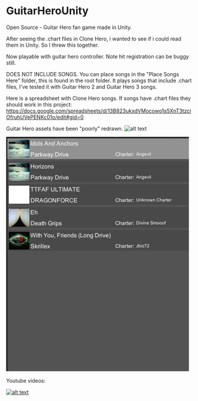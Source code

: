 # GuitarHeroUnity
Open Source - Guitar Hero fan game made in Unity.

After seeing the .chart files in Clone Hero, i wanted to see if i could read them in Unity. So I threw this together.

Now playable with guitar hero controller. Note hit registration can be buggy still.

DOES NOT INCLUDE SONGS.
You can place songs in the "Place Songs Here" folder, this is found in the root folder.
It plays songs that include .chart files, I've tested it with Guitar Hero 2 and Guitar Hero 3 songs.

Here is a spreadsheet with Clone Hero songs. If songs have .chart files they should work in this project:
https://docs.google.com/spreadsheets/d/13B823ukxdVMocowo1s5XnT3tzciOfruhUVePENKc01o/edit#gid=0

Guitar Hero assets have been "poorly" redrawn.
![alt text](https://i.postimg.cc/0QP8vY1t/gh-Screenshot.jpg)

![Screenshot](screenshot.jpg)

Youtube videos:

[![alt text](https://img.youtube.com/vi/R4eqFEGM84s/0.jpg)](https://www.youtube.com/watch?v=R4eqFEGM84s)
